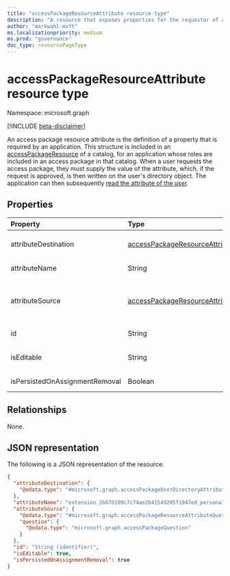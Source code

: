 ```yaml
---
title: "accessPackageResourceAttribute resource type"
description: "A resource that exposes properties for the requestor of an access package to provide custom information that may be used to make approval decisions for the access package."
author: "markwahl-msft"
ms.localizationpriority: medium
ms.prod: "governance"
doc_type: resourcePageType
---
```


# accessPackageResourceAttribute resource type

Namespace: microsoft.graph

[!INCLUDE [beta-disclaimer](../../includes/beta-disclaimer.md)]

An access package resource attribute is the definition of a property that is required by an application.  This structure is included in an [accessPackageResource](../resources/accesspackageresource.md) of a catalog, for an application whose roles are included in an access package in that catalog.  When a user requests the access package, they must supply the value of the attribute, which, if the request is approved, is then written on the user's directory object.  The application can then subsequently [read the attribute of the user](user-get.md).

## Properties
|Property|Type|Description|
|:---|:---|:---|
|attributeDestination|[accessPackageResourceAttributeDestination](../resources/accesspackageresourceattributedestination.md)|Information about how to set the attribute, currently a [accessPackageUserDirectoryAttributeStore](accesspackageuserdirectoryattributestore.md).|
|attributeName|String|The name of the attribute in the end system.|
|attributeSource|[accessPackageResourceAttributeSource](../resources/accesspackageresourceattributesource.md)|Information about how to populate the attribute value when an **accessPackageAssignmentRequest** is being fulfilled, currently a [accessPackageResourceAttributeQuestion](accesspackageresourceattributequestion.md).|
|id|String|Unique identifier for the attribute. Read-only. |
|isEditable|String| Specifies whether or not an existing attribute value can be edited by the requester.|
|isPersistedOnAssignmentRemoval|Boolean| Specifies whether the attribute will remain in the end system after an assignment ends.|

## Relationships
None.

## JSON representation
The following is a JSON representation of the resource.
<!-- {
  "blockType": "resource",
  "@odata.type": "microsoft.graph.accessPackageResourceAttribute"
}
-->
``` json
{
  "attributeDestination": {
    "@odata.type": "#microsoft.graph.accessPackageUserDirectoryAttributeStore"
  },
  "attributeName": "extension_2b676109c7c74ae2b41549205f1947ed_personalTitle",
  "attributeSource": {
    "@odata.type": "#microsoft.graph.accessPackageResourceAttributeQuestion",
    "question": {
      "@odata.type": "microsoft.graph.accessPackageQuestion"
    }
  },
  "id": "String (identifier)",
  "isEditable": true,
  "isPersistedOnAssignmentRemoval": true
}
```
